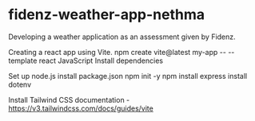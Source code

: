 # fidenz-weather-app-nethma
Developing a weather application as an assessment given by Fidenz.

Creating a react app using Vite.
npm create vite@latest my-app -- --template react
JavaScript
Install dependencies


Set up node.js
install package.json npm init -y
npm install express
install dotenv


Install Tailwind CSS
documentation - https://v3.tailwindcss.com/docs/guides/vite